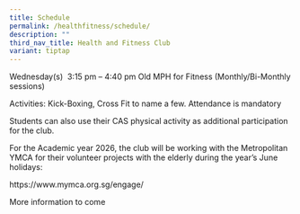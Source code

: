 ```yaml
---
title: Schedule
permalink: /healthfitness/schedule/
description: ""
third_nav_title: Health and Fitness Club
variant: tiptap
---
```

<p>Wednesday(s)&nbsp; 3:15 pm – 4:40 pm Old MPH for Fitness (Monthly/Bi-Monthly
sessions)&nbsp;</p>
<p>Activities: Kick-Boxing, Cross Fit to name a few. Attendance is mandatory&nbsp;</p>
<p>Students can also use their CAS physical activity as additional participation
for the club.&nbsp;</p>
<p>For the Academic year 2026, the club will be working with the Metropolitan
YMCA for their volunteer projects with the elderly during the year’s June
holidays:&nbsp;</p>
<p><a rel="noopener noreferrer nofollow" target="_blank">https://www.mymca.org.sg/engage/</a>&nbsp;</p>
<p>More information to come</p>
<p>&nbsp;</p>
<p></p>
<p>&nbsp;</p>